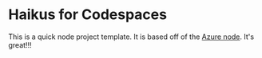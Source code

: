 
# Haikus for Codespaces

This is a quick node project template. It is based off of the [Azure node](https://github.com/Azure-Samples/nodejs-docs-hello-world). It's great!!!
